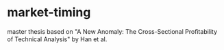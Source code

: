 # market-timing
master thesis based on  "A New Anomaly: The Cross-Sectional Proﬁtability of Technical Analysis" by Han et al.
